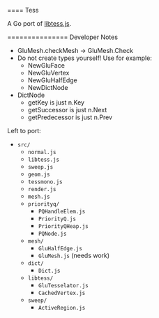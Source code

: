 ====
Tess

A Go port of [libtess.js](https://github.com/brendankenny/libtess.js).

===============
Developer Notes

- GluMesh.checkMesh -> GluMesh.Check
- Do not create types yourself! Use for example:
  - NewGluFace
  - NewGluVertex
  - NewGluHalfEdge
  - NewDictNode
- DictNode
  - getKey is just n.Key
  - getSuccessor is just n.Next
  - getPredecessor is just n.Prev

Left to port:

- `src/`
  - `normal.js`
  - `libtess.js`
  - `sweep.js`
  - `geom.js`
  - `tessmono.js`
  - `render.js`
  - `mesh.js`
  - `priorityq/`
    - `PQHandleElem.js`
    - `PriorityQ.js`
    - `PriorityQHeap.js`
    - `PQNode.js`
  - `mesh/`
    - `GluHalfEdge.js`
    - `GluMesh.js` (needs work)
  - `dict/`
    - `Dict.js`
  - `libtess/`
    - `GluTesselator.js`
    - `CachedVertex.js`
  - `sweep/`
    - `ActiveRegion.js`

